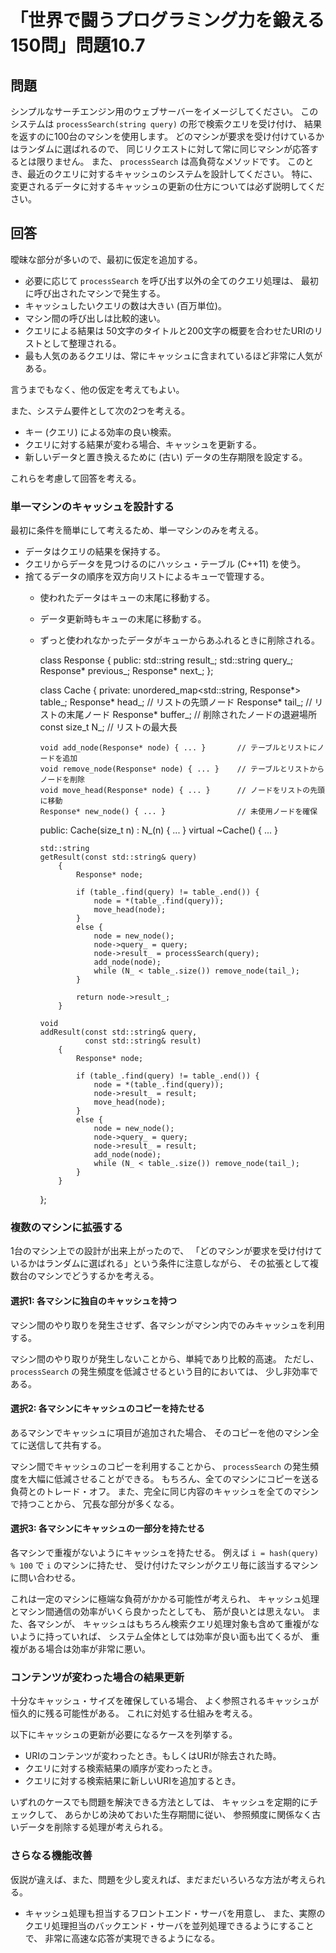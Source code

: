 # 「世界で闘うプログラミング力を鍛える150問」問題10.7

## 問題

シンプルなサーチエンジン用のウェブサーバーをイメージしてください。
このシステムは `processSearch(string query)` の形で検索クエリを受け付け、
結果を返すのに100台のマシンを使用します。
どのマシンが要求を受け付けているかはランダムに選ばれるので、
同じリクエストに対して常に同じマシンが応答するとは限りません。
また、 `processSearch` は高負荷なメソッドです。
このとき、最近のクエリに対するキャッシュのシステムを設計してください。
特に、変更されるデータに対するキャッシュの更新の仕方については必ず説明してください。

## 回答

曖昧な部分が多いので、最初に仮定を追加する。

* 必要に応じて `processSearch` を呼び出す以外の全てのクエリ処理は、
  最初に呼び出されたマシンで発生する。
* キャッシュしたいクエリの数は大きい (百万単位)。
* マシン間の呼び出しは比較的速い。
* クエリによる結果は
  50文字のタイトルと200文字の概要を合わせたURIのリストとして整理される。
* 最も人気のあるクエリは、常にキャッシュに含まれているほど非常に人気がある。

言うまでもなく、他の仮定を考えてもよい。

また、システム要件として次の2つを考える。

* キー (クエリ) による効率の良い検索。
* クエリに対する結果が変わる場合、キャッシュを更新する。
* 新しいデータと置き換えるために (古い) データの生存期限を設定する。

これらを考慮して回答を考える。

### 単一マシンのキャッシュを設計する

最初に条件を簡単にして考えるため、単一マシンのみを考える。

* データはクエリの結果を保持する。
* クエリからデータを見つけるのにハッシュ・テーブル (C++11) を使う。
* 捨てるデータの順序を双方向リストによるキューで管理する。
  * 使われたデータはキューの末尾に移動する。
  * データ更新時もキューの末尾に移動する。
  * ずっと使われなかったデータがキューからあふれるときに削除される。

	class Response
	{
	public:
		std::string result_;
		std::string query_;
		Response* previous_;
		Response* next_;
	};
	
	class Cache
	{
	private:
		unordered_map<std::string, Response*> table_;
		Response* head_;	// リストの先頭ノード
		Response* tail_;	// リストの末尾ノード
		Response* buffer_;	// 削除されたノードの退避場所
		const size_t N_;	// リストの最大長
	
		void add_node(Response* node) { ... }		// テーブルとリストにノードを追加
		void remove_node(Response* node) { ... }	// テーブルとリストからノードを削除
		void move_head(Response* node) { ... }		// ノードをリストの先頭に移動
		Response* new_node() { ... }				// 未使用ノードを確保
	
	public:
		Cache(size_t n) : N_(n) { ... }
		virtual ~Cache() { ... }
	
		std::string
		getResult(const std::string& query)
			{
				Response* node;
	
				if (table_.find(query) != table_.end()) {
					node = *(table_.find(query));
					move_head(node);
				}
				else {
					node = new_node();
					node->query_ = query;
					node->result_ = processSearch(query);
					add_node(node);
					while (N_ < table_.size()) remove_node(tail_);
				}
	
				return node->result_;
			}
	
		void
		addResult(const std::string& query,
				  const std::string& result)
			{
				Response* node;
	
				if (table_.find(query) != table_.end()) {
					node = *(table_.find(query));
					node->result_ = result;
					move_head(node);
				}
				else {
					node = new_node();
					node->query_ = query;
					node->result_ = result;
					add_node(node);
					while (N_ < table_.size()) remove_node(tail_);
				}
			}
	};

### 複数のマシンに拡張する

1台のマシン上での設計が出来上がったので、
「どのマシンが要求を受け付けているかはランダムに選ばれる」という条件に注意しながら、
その拡張として複数台のマシンでどうするかを考える。

#### 選択1: 各マシンに独自のキャッシュを持つ

マシン間のやり取りを発生させず、各マシンがマシン内でのみキャッシュを利用する。

マシン間のやり取りが発生しないことから、単純であり比較的高速。
ただし、 `processSearch` の発生頻度を低減させるという目的においては、
少し非効率である。

#### 選択2: 各マシンにキャッシュのコピーを持たせる

あるマシンでキャッシュに項目が追加された場合、
そのコピーを他のマシン全てに送信して共有する。

マシン間でキャッシュのコピーを利用することから、
`processSearch` の発生頻度を大幅に低減させることができる。
もちろん、全てのマシンにコピーを送る負荷とのトレード・オフ。
また、完全に同じ内容のキャッシュを全てのマシンで持つことから、
冗長な部分が多くなる。

#### 選択3: 各マシンにキャッシュの一部分を持たせる

各マシンで重複がないようにキャッシュを持たせる。
例えば `i = hash(query) % 100` で `i` のマシンに持たせ、
受け付けたマシンがクエリ毎に該当するマシンに問い合わせる。

これは一定のマシンに極端な負荷がかかる可能性が考えられ、
キャッシュ処理とマシン間通信の効率がいくら良かったとしても、
筋が良いとは思えない。
また、各マシンが、
キャッシュはもちろん検索クエリ処理対象も含めて重複がないように持っていれば、
システム全体としては効率が良い面も出てくるが、
重複がある場合は効率が非常に悪い。

### コンテンツが変わった場合の結果更新

十分なキャッシュ・サイズを確保している場合、
よく参照されるキャッシュが恒久的に残る可能性がある。
これに対処する仕組みを考える。

以下にキャッシュの更新が必要になるケースを列挙する。

* URIのコンテンツが変わったとき。もしくはURIが除去された時。
* クエリに対する検索結果の順序が変わったとき。
* クエリに対する検索結果に新しいURIを追加するとき。

いずれのケースでも問題を解決できる方法としては、
キャッシュを定期的にチェックして、
あらかじめ決めておいた生存期間に従い、
参照頻度に関係なく古いデータを削除する処理が考えられる。

### さらなる機能改善

仮説が違えば、また、問題を少し変えれば、まだまだいろいろな方法が考えられる。

* キャッシュ処理も担当するフロントエンド・サーバを用意し、
  また、実際のクエリ処理担当のバックエンド・サーバを並列処理できるようにすることで、
  非常に高速な応答が実現できるようになる。
